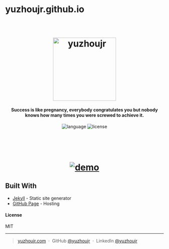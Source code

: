 # yuzhoujr.github.io

<h1 align="center">
  <br>
  <a href="http://yuzhoujr.com"><img src="http://yuzhoujr.com/image/logo.jpg" alt="yuzhoujr" width="200"></a>

</h1>

<h4 align="center">Success is like pregnancy, everybody congratulates you but nobody knows how many times you were screwed to achieve it.</h4>


<p align="center">
  <a>
    <img src="https://img.shields.io/badge/language-JavaScript-orange.svg" alt="language">
  </a>
  <a>
    <img src="https://img.shields.io/badge/license-MIT-blue.svg" alt="license">
  </a>
</p>

<br>


<h1 align="center">
  <br>
  <a href="https://yuzhoujr.com"><img src="https://preview.ibb.co/iHm9xk/screencapture_yuzhoujr_1498633991601.png" alt="demo"></a>

</h1>


## Built With
- [Jekyll](https://jekyllrb.com/) - Static site generator
- [GitHub Page](https://help.github.com/articles/quick-start-setting-up-a-custom-domain/) - Hosting

#### License

MIT

---

> [yuzhoujr.com](https://www.yuzhoujr.com) &nbsp;&middot;&nbsp;
> GitHub [@yuzhoujr](https://github.com/yuzhoujr) &nbsp;&middot;&nbsp;
> LinkedIn [@yuzhoujr](linkedin.com/in/yuzhoujr)
